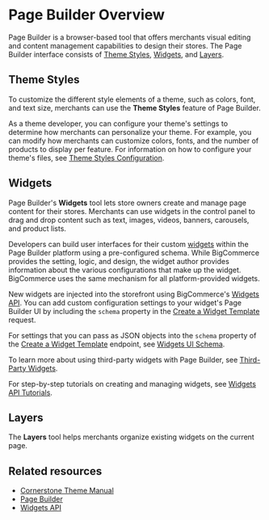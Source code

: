 # Page Builder Overview



Page Builder is a browser-based tool that offers merchants visual editing and content management capabilities to design their stores. The Page Builder interface consists of [Theme Styles](https://support.bigcommerce.com/s/article/Page-Builder#styles), [Widgets](https://support.bigcommerce.com/s/article/Page-Builder#builder), and [Layers](https://support.bigcommerce.com/s/article/Page-Builder#layers).

## Theme Styles

To customize the different style elements of a theme, such as colors, font, and text size, merchants can use the **Theme Styles** feature of Page Builder. 

As a theme developer, you can configure your theme's settings to determine how merchants can personalize your theme. For example, you can modify how merchants can customize colors, fonts, and the number of products to display per feature. For information on how to configure your theme's files, see [Theme Styles Configuration](https://bigcommerce-dev-center.netlify.app/stencil-docs/page-builder/configuration). 

## Widgets

Page Builder's **Widgets** tool lets store owners create and manage page content for their stores. Merchants can use widgets in the control panel to drag and drop content such as text, images, videos, banners, carousels, and product lists. 

Developers can build user interfaces for their custom [widgets](/api-docs/store-management/widgets/overview#widgets) within the Page Builder platform using a pre-configured schema. While BigCommerce provides the setting, logic, and design, the widget author provides information about the various configurations that make up the widget. BigCommerce uses the same mechanism for all platform-provided widgets.

New widgets are injected into the storefront using BigCommerce's [Widgets API](/api-docs/store-management/widgets/overview). You can add custom configuration settings to your widget's Page Builder UI by including the `schema` property in the [Create a Widget Template](/api-reference/store-management/widgets/widget-template/createwidgettemplate) request. 

For settings that you can pass as JSON objects into the `schema` property of the [Create a Widget Template](/api-reference/store-management/widgets/widget-template/createwidgettemplate) endpoint, see [Widgets UI Schema](https://bigcommerce-dev-center.netlify.app/stencil-docs/page-builder/widget-ui-schema).

To learn more about using third-party widgets with Page Builder, see [Third-Party Widgets](https://bigcommerce-dev-center.netlify.app/stencil-docs/page-builder/third-party-widgets).

For step-by-step tutorials on creating and managing widgets, see [Widgets API Tutorials](/api-docs/store-management/widgets/tutorials/tutorial).

## Layers

The **Layers** tool helps merchants organize existing widgets on the current page. 

## Related resources
- [Cornerstone Theme Manual](https://support.bigcommerce.com/s/article/Cornerstone-Theme-Manual)
- [Page Builder](https://support.bigcommerce.com/s/article/Page-Builder)
- [Widgets API](/api-docs/store-management/widgets/overview)
